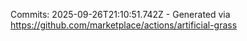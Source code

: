 Commits: 2025-09-26T21:10:51.742Z - Generated via https://github.com/marketplace/actions/artificial-grass
<br>
